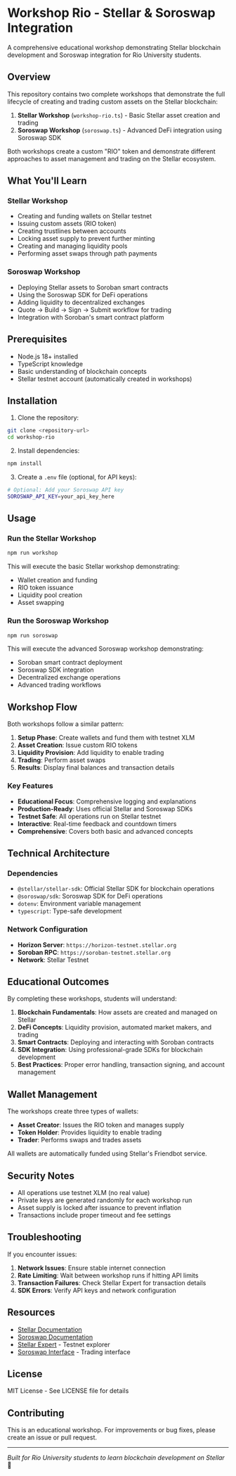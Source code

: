 # Workshop Rio - Stellar & Soroswap Integration

A comprehensive educational workshop demonstrating Stellar blockchain development and Soroswap integration for Rio University students.

## Overview

This repository contains two complete workshops that demonstrate the full lifecycle of creating and trading custom assets on the Stellar blockchain:

1. **Stellar Workshop** (`workshop-rio.ts`) - Basic Stellar asset creation and trading
2. **Soroswap Workshop** (`soroswap.ts`) - Advanced DeFi integration using Soroswap SDK

Both workshops create a custom "RIO" token and demonstrate different approaches to asset management and trading on the Stellar ecosystem.

## What You'll Learn

### Stellar Workshop
- Creating and funding wallets on Stellar testnet
- Issuing custom assets (RIO token)
- Creating trustlines between accounts
- Locking asset supply to prevent further minting
- Creating and managing liquidity pools
- Performing asset swaps through path payments

### Soroswap Workshop
- Deploying Stellar assets to Soroban smart contracts
- Using the Soroswap SDK for DeFi operations
- Adding liquidity to decentralized exchanges
- Quote → Build → Sign → Submit workflow for trading
- Integration with Soroban's smart contract platform

## Prerequisites

- Node.js 18+ installed
- TypeScript knowledge
- Basic understanding of blockchain concepts
- Stellar testnet account (automatically created in workshops)

## Installation

1. Clone the repository:
```bash
git clone <repository-url>
cd workshop-rio
```

2. Install dependencies:
```bash
npm install
```

3. Create a `.env` file (optional, for API keys):
```bash
# Optional: Add your Soroswap API key
SOROSWAP_API_KEY=your_api_key_here
```

## Usage

### Run the Stellar Workshop
```bash
npm run workshop
```

This will execute the basic Stellar workshop demonstrating:
- Wallet creation and funding
- RIO token issuance
- Liquidity pool creation
- Asset swapping

### Run the Soroswap Workshop
```bash
npm run soroswap
```

This will execute the advanced Soroswap workshop demonstrating:
- Soroban smart contract deployment
- Soroswap SDK integration
- Decentralized exchange operations
- Advanced trading workflows

## Workshop Flow

Both workshops follow a similar pattern:

1. **Setup Phase**: Create wallets and fund them with testnet XLM
2. **Asset Creation**: Issue custom RIO tokens
3. **Liquidity Provision**: Add liquidity to enable trading
4. **Trading**: Perform asset swaps
5. **Results**: Display final balances and transaction details

### Key Features

- **Educational Focus**: Comprehensive logging and explanations
- **Production-Ready**: Uses official Stellar and Soroswap SDKs
- **Testnet Safe**: All operations run on Stellar testnet
- **Interactive**: Real-time feedback and countdown timers
- **Comprehensive**: Covers both basic and advanced concepts

## Technical Architecture

### Dependencies
- `@stellar/stellar-sdk`: Official Stellar SDK for blockchain operations
- `@soroswap/sdk`: Soroswap SDK for DeFi operations
- `dotenv`: Environment variable management
- `typescript`: Type-safe development

### Network Configuration
- **Horizon Server**: `https://horizon-testnet.stellar.org`
- **Soroban RPC**: `https://soroban-testnet.stellar.org`
- **Network**: Stellar Testnet

## Educational Outcomes

By completing these workshops, students will understand:

1. **Blockchain Fundamentals**: How assets are created and managed on Stellar
2. **DeFi Concepts**: Liquidity provision, automated market makers, and trading
3. **Smart Contracts**: Deploying and interacting with Soroban contracts
4. **SDK Integration**: Using professional-grade SDKs for blockchain development
5. **Best Practices**: Proper error handling, transaction signing, and account management

## Wallet Management

The workshops create three types of wallets:

- **Asset Creator**: Issues the RIO token and manages supply
- **Token Holder**: Provides liquidity to enable trading
- **Trader**: Performs swaps and trades assets

All wallets are automatically funded using Stellar's Friendbot service.

## Security Notes

- All operations use testnet XLM (no real value)
- Private keys are generated randomly for each workshop run
- Asset supply is locked after issuance to prevent inflation
- Transactions include proper timeout and fee settings

## Troubleshooting

If you encounter issues:

1. **Network Issues**: Ensure stable internet connection
2. **Rate Limiting**: Wait between workshop runs if hitting API limits
3. **Transaction Failures**: Check Stellar Expert for transaction details
4. **SDK Errors**: Verify API keys and network configuration

## Resources

- [Stellar Documentation](https://developers.stellar.org/)
- [Soroswap Documentation](https://docs.soroswap.finance/)
- [Stellar Expert](https://stellar.expert/explorer/testnet) - Testnet explorer
- [Soroswap Interface](https://soroswap.finance/) - Trading interface

## License

MIT License - See LICENSE file for details

## Contributing

This is an educational workshop. For improvements or bug fixes, please create an issue or pull request.

---

*Built for Rio University students to learn blockchain development on Stellar* 🌟